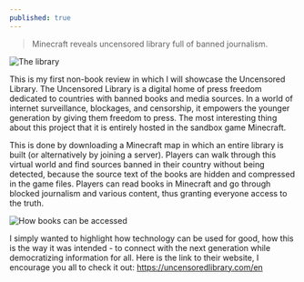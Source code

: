 ```yaml
---
published: true
---
```

> Minecraft reveals uncensored library full of banned journalism.

![The library](https://hips.hearstapps.com/hmg-prod.s3.amazonaws.com/images/screen-shot-2020-03-17-at-3-07-16-pm-1584471880.png)

This is my first non-book review in which I will showcase the Uncensored Library. The Uncensored Library is a digital home of press freedom dedicated to countries with banned books and media sources. In a world of internet surveillance, blockages, and censorship, it empowers the younger generation by giving them freedom to press. The most interesting thing about this project that it is entirely hosted in the sandbox game Minecraft.

This is done by downloading a Minecraft map in which an entire library is built (or alternatively by joining a server). Players can walk through this virtual world and find sources banned in their country without being detected, because the source text of the books are hidden and compressed in the game files. Players can read books in Minecraft and go through blocked journalism and various content, thus granting everyone access to the truth.

![How books can be accessed](https://techcrunch.com/wp-content/uploads/2020/03/minecraft-books.jpg)

I simply wanted to highlight how technology can be used for good, how this is the way it was intended - to connect with the next generation while democratizing information for all. Here is the link to their website, I encourage you all to check it out: https://uncensoredlibrary.com/en
